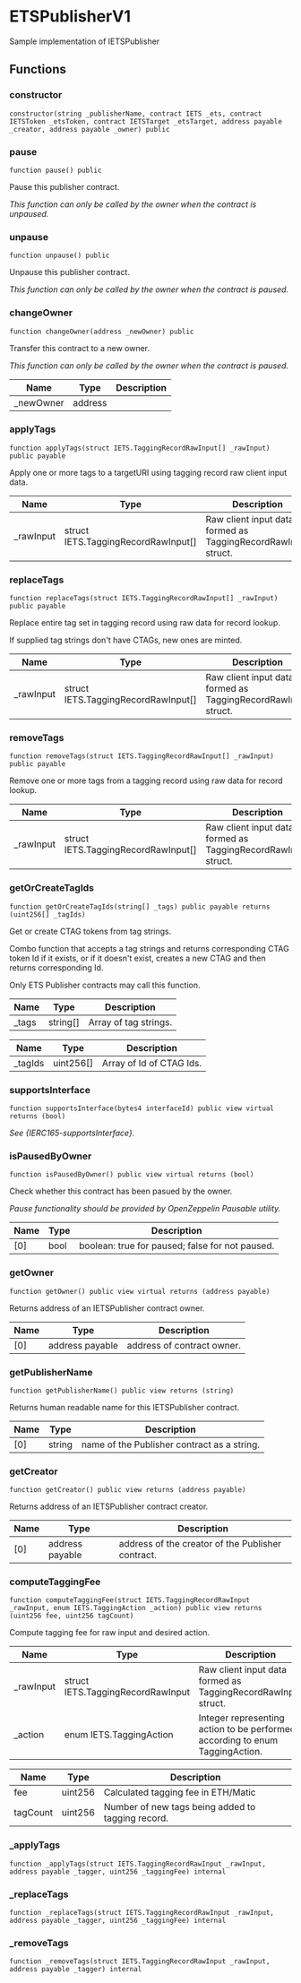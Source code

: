 # ETSPublisherV1

Sample implementation of IETSPublisher

## Functions

### constructor

```solidity
constructor(string _publisherName, contract IETS _ets, contract IETSToken _etsToken, contract IETSTarget _etsTarget, address payable _creator, address payable _owner) public
```

### pause

```solidity
function pause() public
```

Pause this publisher contract.

_This function can only be called by the owner when the contract is unpaused._

### unpause

```solidity
function unpause() public
```

Unpause this publisher contract.

_This function can only be called by the owner when the contract is paused._

### changeOwner

```solidity
function changeOwner(address _newOwner) public
```

Transfer this contract to a new owner.

_This function can only be called by the owner when the contract is paused._

| Name | Type | Description |
| ---- | ---- | ----------- |
| _newOwner | address |  |

### applyTags

```solidity
function applyTags(struct IETS.TaggingRecordRawInput[] _rawInput) public payable
```

Apply one or more tags to a targetURI using tagging record raw client input data.

| Name | Type | Description |
| ---- | ---- | ----------- |
| _rawInput | struct IETS.TaggingRecordRawInput[] | Raw client input data formed as TaggingRecordRawInput struct. |

### replaceTags

```solidity
function replaceTags(struct IETS.TaggingRecordRawInput[] _rawInput) public payable
```

Replace entire tag set in tagging record using raw data for record lookup.

If supplied tag strings don't have CTAGs, new ones are minted.

| Name | Type | Description |
| ---- | ---- | ----------- |
| _rawInput | struct IETS.TaggingRecordRawInput[] | Raw client input data formed as TaggingRecordRawInput struct. |

### removeTags

```solidity
function removeTags(struct IETS.TaggingRecordRawInput[] _rawInput) public payable
```

Remove one or more tags from a tagging record using raw data for record lookup.

| Name | Type | Description |
| ---- | ---- | ----------- |
| _rawInput | struct IETS.TaggingRecordRawInput[] | Raw client input data formed as TaggingRecordRawInput struct. |

### getOrCreateTagIds

```solidity
function getOrCreateTagIds(string[] _tags) public payable returns (uint256[] _tagIds)
```

Get or create CTAG tokens from tag strings.

Combo function that accepts a tag strings and returns corresponding CTAG token Id if it exists,
or if it doesn't exist, creates a new CTAG and then returns corresponding Id.

Only ETS Publisher contracts may call this function.

| Name | Type | Description |
| ---- | ---- | ----------- |
| _tags | string[] | Array of tag strings. |

| Name | Type | Description |
| ---- | ---- | ----------- |
| _tagIds | uint256[] | Array of Id of CTAG Ids. |

### supportsInterface

```solidity
function supportsInterface(bytes4 interfaceId) public view virtual returns (bool)
```

_See {IERC165-supportsInterface}._

### isPausedByOwner

```solidity
function isPausedByOwner() public view virtual returns (bool)
```

Check whether this contract has been pasued by the owner.

_Pause functionality should be provided by OpenZeppelin Pausable utility._

| Name | Type | Description |
| ---- | ---- | ----------- |
| [0] | bool | boolean: true for paused; false for not paused. |

### getOwner

```solidity
function getOwner() public view virtual returns (address payable)
```

Returns address of an IETSPublisher contract owner.

| Name | Type | Description |
| ---- | ---- | ----------- |
| [0] | address payable | address of contract owner. |

### getPublisherName

```solidity
function getPublisherName() public view returns (string)
```

Returns human readable name for this IETSPublisher contract.

| Name | Type | Description |
| ---- | ---- | ----------- |
| [0] | string | name of the Publisher contract as a string. |

### getCreator

```solidity
function getCreator() public view returns (address payable)
```

Returns address of an IETSPublisher contract creator.

| Name | Type | Description |
| ---- | ---- | ----------- |
| [0] | address payable | address of the creator of the Publisher contract. |

### computeTaggingFee

```solidity
function computeTaggingFee(struct IETS.TaggingRecordRawInput _rawInput, enum IETS.TaggingAction _action) public view returns (uint256 fee, uint256 tagCount)
```

Compute tagging fee for raw input and desired action.

| Name | Type | Description |
| ---- | ---- | ----------- |
| _rawInput | struct IETS.TaggingRecordRawInput | Raw client input data formed as TaggingRecordRawInput struct. |
| _action | enum IETS.TaggingAction | Integer representing action to be performed according to enum TaggingAction. |

| Name | Type | Description |
| ---- | ---- | ----------- |
| fee | uint256 | Calculated tagging fee in ETH/Matic |
| tagCount | uint256 | Number of new tags being added to tagging record. |

### _applyTags

```solidity
function _applyTags(struct IETS.TaggingRecordRawInput _rawInput, address payable _tagger, uint256 _taggingFee) internal
```

### _replaceTags

```solidity
function _replaceTags(struct IETS.TaggingRecordRawInput _rawInput, address payable _tagger, uint256 _taggingFee) internal
```

### _removeTags

```solidity
function _removeTags(struct IETS.TaggingRecordRawInput _rawInput, address payable _tagger) internal
```


